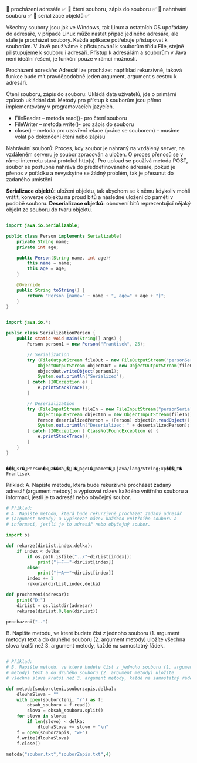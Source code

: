  procházení adresáře ✅
 čtení souboru, zápis do souboru ✅
 nahrávání souboru ✅
 serializace objektů ✅

Všechny soubory jsou jak ve Windows, tak Linux a ostatních OS upořádány do adresáře, v případě Linux může nastat případ jediného adresáře, ale stále je procházet soubory. Každá aplikace potřebuje přistupovat k souborům. V Javě používáme k přistupování k souborům třídu File, stejně přistupujeme k souboru i adresáři. Přístup k adresářám a souborům v Java není ideální řešení, je funkční pouze v rámci možností.

Procházení adresáře: Adresář lze procházet například rekurzivně, taková funkce bude mít pravděpodobně jeden argument, argument s cestou k adresáři.

Čtení souboru, zápis do souboru: Ukládá data uživatelů, jde o primární způsob ukládání dat. Metody pro přístup k souborům jsou přímo implementovány v programovacích jazycích. 
- FileReader – metoda read()- pro čtení souboru
- FileWriter – metoda write()- pro zápis do souboru
- close() – metoda pro uzavření relace (práce se souborem) – musíme volat po dokončení čtení nebo zápisu

Nahrávání souborů: Proces, kdy soubor je nahraný na vzdálený server, na vzdáleném serveru je soubor zpracován a uložen. O proces přenosů se v rámci internetu stará protokol http(s). Pro upload se používá metoda POST, soubor se postupně nahrává do předdefinovaného adresáře, pokud je přenos v pořádku a nevyskytne se žádný problém, tak je přesunut do zadaného umístění

**Serializace objektů:** uložení objektu, tak abychom se k němu kdykoliv mohli vrátit, konverze objektu na proud bitů a následné uložení do paměti v podobě souboru. 
**Deserializace objetků:** obnovení bitů reprezentující nějaký objekt ze souboru do tvaru objektu.

``` Java 

import java.io.Serializable;

public class Person implements Serializable{
    private String name;
    private int age;

    public Person(String name, int age){
        this.name = name;
        this.age = age;
    }  

    @Override
    public String toString() {
        return "Person [name=" + name + ", age=" + age + "]";
    }
}

```

``` Java

import java.io.*;

public class SerializationPerson {
    public static void main(String[] args) {
        Person person1 = new Person("Frantisek", 25);

        // Serialization
        try (FileOutputStream fileOut = new FileOutputStream("personSerialized.txt");
            ObjectOutputStream objectOut = new ObjectOutputStream(fileOut)) {
            objectOut.writeObject(person1);
            System.out.println("Serialized");
        } catch (IOException e) {
            e.printStackTrace();
        }

        // Deserialization
        try (FileInputStream fileIn = new FileInputStream("personSerialized.txt");
            ObjectInputStream objectIn = new ObjectInputStream(fileIn)) {
            Person deserializedPerson = (Person) objectIn.readObject();
            System.out.println("Deserialized: " + deserializedPerson);
        } catch (IOException | ClassNotFoundException e) {
            e.printStackTrace();
        }
    }
}

```

``` Text serializovaný objekt

���sr�Person�<X��Bh�I�ageL�namet�Ljava/lang/String;xp���t� Frantisek

```

Příklad:
A. Napište metodu, která bude rekurzivně procházet zadaný adresář
(argument metody) a vypisovat název každého vnitřního souboru a
informaci, jestli je to adresář nebo obyčejný soubor.

``` Python
# Příklad:
# A. Napište metodu, která bude rekurzivně procházet zadaný adresář
# (argument metody) a vypisovat název každého vnitřního souboru a
# informaci, jestli je to adresář nebo obyčejný soubor.

import os

def rekurze(dirList,index,delka):
    if index < delka:
        if os.path.isfile("../"+dirList[index]):
            print("├─F──"+dirList[index])
        else:
            print("├─A──"+dirList[index])
        index += 1
        rekurze(dirList,index,delka)

def prochazeni(adresar):
    print("D:")
    dirList = os.listdir(adresar)
    rekurze(dirList,0,len(dirList))
    
prochazeni("..")

```

B. Napište metodu, ve které budete číst z jednoho souboru (1. argument
metody) text a do druhého souboru (2. argument metody) uložíte
všechna slova kratší než 3. argument metody, každé na samostatný řádek.

``` Python

# Příklad:
# B. Napište metodu, ve které budete číst z jednoho souboru (1. argument
# metody) text a do druhého souboru (2. argument metody) uložíte
# všechna slova kratší než 3. argument metody, každé na samostatný řádek.

def metoda(souborcteni,souborzapis,delka):
    dlouhaSlova = ""
    with open(souborcteni, "r") as f:
        obsah_souboru = f.read()
        slova = obsah_souboru.split()
    for slovo in slova:
        if len(slovo) < delka:
            dlouhaSlova += slovo + "\n"
    f = open(souborzapis, "w+")
    f.write(dlouhaSlova)
    f.close()
    
metoda("soubor.txt","souborZapis.txt",4)

```